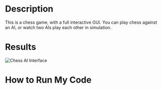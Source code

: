 # Description
This is a chess game, with a full interactive GUI. You can play chess against an AI, or watch two AIs play each other in simulation.


# Results
![Chess AI Interface](images/chess.gif)


# How to Run My Code

